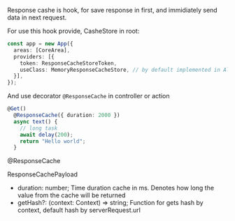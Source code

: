 Response cashe is hook, for save response in first, and immidiately send data in next request.

For use this hook provide, CasheStore in root:

```ts
const app = new App({
  areas: [CoreArea],
  providers: [{
    token: ResponseCacheStoreToken,
    useClass: MemoryResponseCacheStore, // by default implemented in Alosaur
  }],
});
```

And use decorator `@ResponseCache` in controller or action

```ts
@Get()
  @ResponseCache({ duration: 2000 })
  async text() {
    // long task
    await delay(200);
    return "Hello world";
  }
```

@ResponseCache

ResponseCachePayload

- duration: number; Time duration cache in ms. Denotes how long the value from the cache will be returned
- getHash?: (context: Context) => string; Function for gets hash by context, default hash by serverRequest.url
